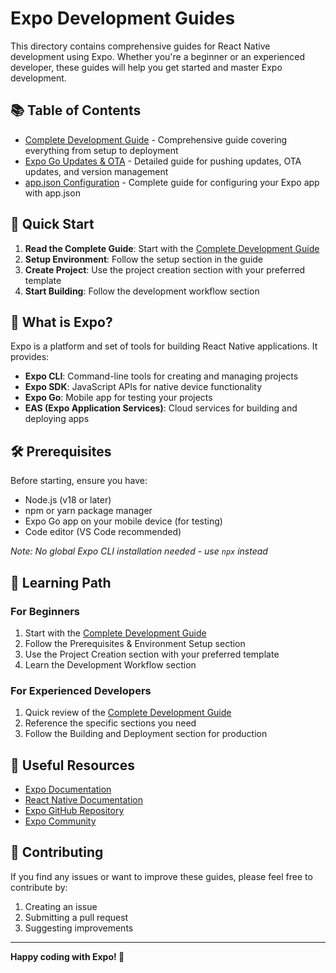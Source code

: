 # Expo Development Guides

This directory contains comprehensive guides for React Native development using Expo. Whether you're a beginner or an experienced developer, these guides will help you get started and master Expo development.

## 📚 Table of Contents

- [Complete Development Guide](./complete-guide.md) - Comprehensive guide covering everything from setup to deployment
- [Expo Go Updates & OTA](./expo-go-updates.md) - Detailed guide for pushing updates, OTA updates, and version management
- [app.json Configuration](./app-json-configuration.md) - Complete guide for configuring your Expo app with app.json

## 🚀 Quick Start

1. **Read the Complete Guide**: Start with the [Complete Development Guide](./complete-guide.md)
2. **Setup Environment**: Follow the setup section in the guide
3. **Create Project**: Use the project creation section with your preferred template
4. **Start Building**: Follow the development workflow section

## 📱 What is Expo?

Expo is a platform and set of tools for building React Native applications. It provides:

- **Expo CLI**: Command-line tools for creating and managing projects
- **Expo SDK**: JavaScript APIs for native device functionality
- **Expo Go**: Mobile app for testing your projects
- **EAS (Expo Application Services)**: Cloud services for building and deploying apps

## 🛠️ Prerequisites

Before starting, ensure you have:

- Node.js (v18 or later)
- npm or yarn package manager
- Expo Go app on your mobile device (for testing)
- Code editor (VS Code recommended)

_Note: No global Expo CLI installation needed - use `npx` instead_

## 📖 Learning Path

### For Beginners

1. Start with the [Complete Development Guide](./complete-guide.md)
2. Follow the Prerequisites & Environment Setup section
3. Use the Project Creation section with your preferred template
4. Learn the Development Workflow section

### For Experienced Developers

1. Quick review of the [Complete Development Guide](./complete-guide.md)
2. Reference the specific sections you need
3. Follow the Building and Deployment section for production

## 🔗 Useful Resources

- [Expo Documentation](https://docs.expo.dev/)
- [React Native Documentation](https://reactnative.dev/)
- [Expo GitHub Repository](https://github.com/expo/expo)
- [Expo Community](https://forums.expo.dev/)

## 📝 Contributing

If you find any issues or want to improve these guides, please feel free to contribute by:

1. Creating an issue
2. Submitting a pull request
3. Suggesting improvements

---

**Happy coding with Expo! 🎉**
